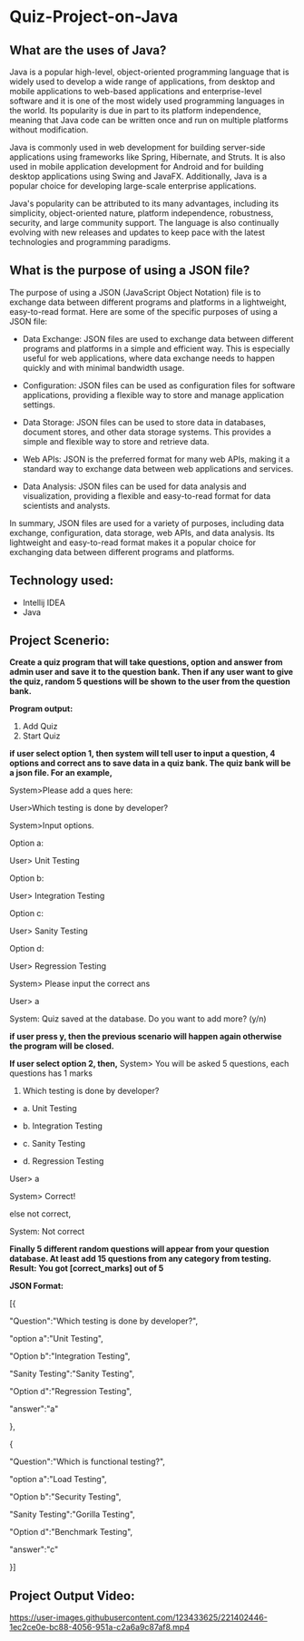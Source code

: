 # Quiz-Project-on-Java

## What are the uses of Java?

Java is a popular high-level, object-oriented programming language that is widely used to develop a wide range of applications, from desktop and mobile applications to web-based applications and enterprise-level software and it is one of the most widely used programming languages in the world. Its popularity is due in part to its platform independence, meaning that Java code can be written once and run on multiple platforms without modification.

Java is commonly used in web development for building server-side applications using frameworks like Spring, Hibernate, and Struts. It is also used in mobile application development for Android and for building desktop applications using Swing and JavaFX. Additionally, Java is a popular choice for developing large-scale enterprise applications.

Java's popularity can be attributed to its many advantages, including its simplicity, object-oriented nature, platform independence, robustness, security, and large community support. The language is also continually evolving with new releases and updates to keep pace with the latest technologies and programming paradigms.

## What is the purpose of using a JSON file? 

The purpose of using a JSON (JavaScript Object Notation) file is to exchange data between different programs and platforms in a lightweight, easy-to-read format. Here are some of the specific purposes of using a JSON file:

- Data Exchange: JSON files are used to exchange data between different programs and platforms in a simple and efficient way. This is especially useful for web applications, where data exchange needs to happen quickly and with minimal bandwidth usage.

- Configuration: JSON files can be used as configuration files for software applications, providing a flexible way to store and manage application settings.

- Data Storage: JSON files can be used to store data in databases, document stores, and other data storage systems. This provides a simple and flexible way to store and retrieve data.

- Web APIs: JSON is the preferred format for many web APIs, making it a standard way to exchange data between web applications and services.

- Data Analysis: JSON files can be used for data analysis and visualization, providing a flexible and easy-to-read format for data scientists and analysts.

In summary, JSON files are used for a variety of purposes, including data exchange, configuration, data storage, web APIs, and data analysis. Its lightweight and easy-to-read format makes it a popular choice for exchanging data between different programs and platforms.

## Technology used: 
- Intellij IDEA
- Java

## Project Scenerio:

**Create a quiz program that will take questions, option and answer from admin user and save it to the question bank. Then if any user want to give the quiz, random 5 questions will be shown to the user from the question bank.**

**Program output:**
1. Add Quiz
2. Start Quiz

**if user select option 1, then system will tell user to input a question, 4 options and correct ans to save data in a quiz bank. The quiz bank will be a json file. For an example,**

System>Please add a ques here:

User>Which testing is done by developer?

System>Input options.

Option a:

User> Unit Testing

Option b:

User> Integration Testing

Option c:

User> Sanity Testing

Option d:

User> Regression Testing

System> Please input the correct ans

User> a

System: Quiz saved at the database. Do you want to add more? (y/n)

**if user press y, then the previous scenario will happen again otherwise the program will be closed.**

**If user select option 2,  then,**
System> You will be asked 5 questions, each questions has 1 marks

1. Which testing is done by developer?

 - a. Unit Testing
  
  - b. Integration Testing
  
 - c. Sanity Testing
  
 - d. Regression Testing

User> a

System> Correct!

else not correct,

System: Not correct

**Finally 5 different random questions will appear from your question database. At least add 15 questions from any category from testing.
Result: You got [correct_marks] out of 5**

**JSON Format:**

[{

"Question":"Which testing is done by developer?",

"option a":"Unit Testing",

"Option b":"Integration Testing",

"Sanity Testing":"Sanity Testing",

"Option d":"Regression Testing",

"answer":"a"

},

{

"Question":"Which is functional testing?",

"option a":"Load Testing",

"Option b":"Security Testing",

"Sanity Testing":"Gorilla Testing",

"Option d":"Benchmark Testing",

"answer":"c"

}]


## Project Output Video:

https://user-images.githubusercontent.com/123433625/221402446-1ec2ce0e-bc88-4056-951a-c2a6a9c87af8.mp4

